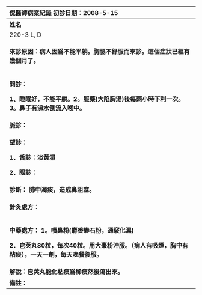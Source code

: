 ﻿|**倪醫師病案紀錄**     初診日期：2008-5-15|
| :- |
|**姓名**|**性別：**|**年齡及體型**|**來診日期：**|
|220-3 L, D|男|中老年  很胖|2008-5-16|
|<p>**來診原因：病人因爲不能平躺。胸膈不舒服而來診。這個症狀已經有幾個月了。**</p><p></p>|
|<p>**問診：**</p><p>**1、睡眠好，不能平躺。2。服藥(大陷胸湯)後每兩小時下利一次。3。鼻子有涕水倒流入喉中。**</p><p></p>|
|**脈診：**|
|<p>**望診：**</p><p>**1、舌診：淡黃濕**</p><p>**2、眼診：**</p>|
|**診斷： 肺中濁痰，造成鼻阻塞。**|
|<p>**針灸處方：** </p><p></p>|
|<p>**中藥處方： 1。噴鼻粉(麝香礬石粉，通竅化濕)**</p><p>**2．皀莢丸80粒，每次40粒。用大棗粉沖服。（病人有吸煙，胸中有粘痰），一天一劑，每天晚餐後服。**</p>|
|**解說：皀莢丸能化粘痰爲稀痰然後瀉出來。**|
|**備註：**|

